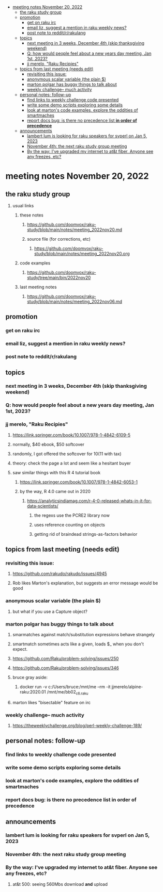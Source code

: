 - [meeting notes November 20, 2022](#org2815709)
  - [the raku study group](#org6e859a4)
  - [promotion](#org832331e)
    - [get on raku irc](#org03536ab)
    - [email liz, suggest a mention in raku weekly news?](#org66e9252)
    - [post note to reddit/r/rakulang](#org59089d8)
  - [topics](#org0131d5e)
    - [next meeting in 3 weeks, December 4th (skip thanksgiving weekend)](#orgc2bf49b)
    - [Q: how would people feel about a new years day meeting, Jan 1st, 2023?](#org385d796)
    - [jj merelo, "Raku Recipies"](#org98f845b)
  - [topics from last meeting (needs edit)](#orgc7aac44)
    - [revisiting this issue:](#org6c27933)
    - [anonymous scalar variable (the plain $)](#org0732e6d)
    - [marton polgar has buggy things to talk about](#orge2d658e)
    - [weekly challenge&#x2013; much activity](#org8b71c7d)
  - [personal notes: follow-up](#orgdbec1a9)
    - [find links to weekly challenge code presented](#org7fc3f2c)
    - [write some demo scripts exploring some details](#org20d8b83)
    - [look at marton's code examples, explore the oddities of smartmaches](#org68c82c7)
    - [report docs bug: is there no precedence list **in order of precedence**](#orgd49899a)
  - [announcements](#orgba2b2a4)
    - [lambert lum is looking for raku speakers for svperl on Jan 5, 2023](#org384d750)
    - [November 4th: the next raku study group meeting](#org7a6bc8b)
    - [By the way: I've upgraded my internet to at&t fiber.  Anyone see any freezes, etc?](#org831d910)


<a id="org2815709"></a>

# meeting notes November 20, 2022


<a id="org6e859a4"></a>

## the raku study group

1.  usual links

    1.  these notes
    
        1.  <https://github.com/doomvox/raku-study/blob/main/notes/meeting_2022nov20.md>
        
        2.  source file (for corrections, etc)
        
            1.  <https://github.com/doomvox/raku-study/blob/main/notes/meeting_2022nov20.org>
    
    2.  code examples
    
        1.  <https://github.com/doomvox/raku-study/tree/main/bin/2022nov20>
    
    3.  last meeting notes
    
        1.  <https://github.com/doomvox/raku-study/blob/main/notes/meeting_2022nov06.md>


<a id="org832331e"></a>

## promotion


<a id="org03536ab"></a>

### get on raku irc


<a id="org66e9252"></a>

### email liz, suggest a mention in raku weekly news?


<a id="org59089d8"></a>

### post note to reddit/r/rakulang


<a id="org0131d5e"></a>

## topics


<a id="orgc2bf49b"></a>

### next meeting in 3 weeks, December 4th (skip thanksgiving weekend)


<a id="org385d796"></a>

### Q: how would people feel about a new years day meeting, Jan 1st, 2023?


<a id="org98f845b"></a>

### jj merelo, "Raku Recipies"

1.  <https://link.springer.com/book/10.1007/978-1-4842-6109-5>

2.  normally, $40 ebook, $50 softcover

3.  randomly, I got offered the softcover for $10 ($11 with tax)

4.  theory: check the page a lot and seem like a hesitant buyer

5.  saw similar things with this R 4 tutorial book

    1.  <https://link.springer.com/book/10.1007/978-1-4842-6053-1>
    
    2.  by the way, R 4.0 came out in 2020
    
        1.  <https://analyticsindiamag.com/r-4-0-released-whats-in-it-for-data-scientists/>
        
            1.  the regexs use the PCRE2 library now
            
            2.  uses reference counting on objects
            
            3.  getting rid of braindead strings-as-factors behavior


<a id="orgc7aac44"></a>

## topics from last meeting (needs edit)


<a id="org6c27933"></a>

### revisiting this issue:

1.  <https://github.com/rakudo/rakudo/issues/4945>

2.  Rob likes Marton's explanation, but suggests an error message would be good


<a id="org0732e6d"></a>

### anonymous scalar variable (the plain $)

1.  but what if you use a Capture object?


<a id="orge2d658e"></a>

### marton polgar has buggy things to talk about

1.  smarmatches against match/substitution expressions behave strangely

2.  smartmatch sometimes acts like a given, loads $\_ when you don't expect.

3.  <https://github.com/Raku/problem-solving/issues/250>

4.  <https://github.com/Raku/problem-solving/issues/346>

5.  bruce gray aside:

    1.  docker run -v c:/Users/bruce:/mnt/me &#x2013;rm -it jjmerelo/alpine-raku:2020.01    /mnt/me/bb02<sub>c6.raku</sub>

6.  marton likes "bisectable" feature on irc


<a id="org8b71c7d"></a>

### weekly challenge&#x2013; much activity

1.  <https://theweeklychallenge.org/blog/perl-weekly-challenge-189/>


<a id="orgdbec1a9"></a>

## personal notes: follow-up


<a id="org7fc3f2c"></a>

### find links to weekly challenge code presented


<a id="org20d8b83"></a>

### write some demo scripts exploring some details


<a id="org68c82c7"></a>

### look at marton's code examples, explore the oddities of smartmaches


<a id="orgd49899a"></a>

### report docs bug: is there no precedence list **in order of precedence**


<a id="orgba2b2a4"></a>

## announcements


<a id="org384d750"></a>

### lambert lum is looking for raku speakers for svperl on Jan 5, 2023


<a id="org7a6bc8b"></a>

### November 4th: the next raku study group meeting


<a id="org831d910"></a>

### By the way: I've upgraded my internet to at&t fiber.  Anyone see any freezes, etc?

1.  at&t 500: seeing 560Mbs download **and** upload
